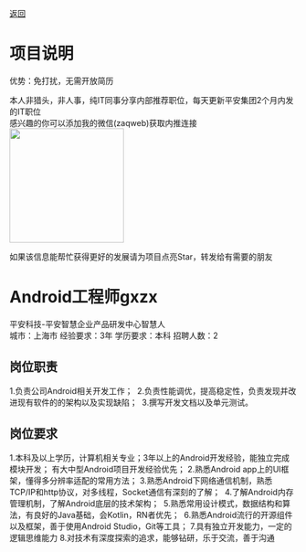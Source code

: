 [返回](../)

# 项目说明

优势：免打扰，无需开放简历

本人非猎头，非人事，纯IT同事分享内部推荐职位，每天更新平安集团2个月内发的IT职位  
感兴趣的你可以添加我的微信(zaqweb)获取内推连接  
<img src="https://github.com/zaqweb/PA-IT-JOBS/blob/master/WechatICode.jpeg"  height="200" width="200">

如果该信息能帮忙获得更好的发展请为项目点亮Star，转发给有需要的朋友

# Android工程师gxzx
平安科技-平安智慧企业产品研发中心智慧人  
城市：上海市 经验要求：3年 学历要求：本科  招聘人数：2

## 岗位职责
1.负责公司Android相关开发工作； 
2.负责性能调优，提高稳定性，负责发现并改进现有软件的的架构以及实现缺陷； 
3.撰写开发文档以及单元测试。

## 岗位要求
1.本科及以上学历，计算机相关专业；3年以上的Android开发经验，能独立完成模块开发； 有大中型Android项目开发经验优先；
2.熟悉Android app上的UI框架，懂得多分辨率适配的常用方法；
3.熟悉Android下网络通信机制，熟悉TCP/IP和http协议，对多线程，Socket通信有深刻的了解； 
4.了解Android内存管理机制，了解Android底层的技术架构； 
5.熟悉常用设计模式，数据结构和算法，有良好的Java基础，会Kotlin，RN者优先； 
6.熟悉Android流行的开源组件以及框架，善于使用Android Studio，Git等工具；
7.具有独立开发能力，一定的逻辑思维能力
8.对技术有深度探索的追求，能够钻研，乐于交流，善于沟通




